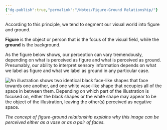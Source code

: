 ```yaml
---
{"dg-publish":true,"permalink":"/Notes/Figure-Ground Relationship/"}
---
```


According to this principle, we tend to segment our visual world into figure and ground. 

**Figure** is the object or person that is the focus of the visual field, while the **ground** is the background. 

As the figure below shows, our perception can vary tremendously, depending on what is perceived as figure and what is perceived as ground. Presumably, our ability to interpret sensory information depends on what we label as figure and what we label as ground in any particular case.

![An illustration shows two identical black face-like shapes that face towards one another, and one white vase-like shape that occupies all of the space in between them. Depending on which part of the illustration is focused on, either the black shapes or the white shape may appear to be the object of the illustration, leaving the other(s) perceived as negative space.](https://cnx.org/resources/2e355930e719bff08202ad12c00275e674fca248/CNX_Psych_05_06_FacesVase.jpg)

*The concept of figure-ground relationship explains why this image can be perceived either as a vase or as a pair of faces.*
